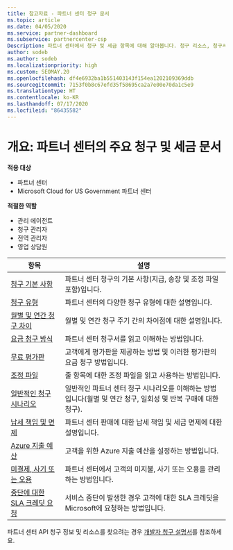 ```yaml
---
title: 참고자료 - 파트너 센터 청구 문서
ms.topic: article
ms.date: 04/05/2020
ms.service: partner-dashboard
ms.subservice: partnercenter-csp
Description: 파트너 센터에서 청구 및 세금 항목에 대해 알아봅니다. 청구 리소스, 청구서, CSP 청구 및 세금에 대한 정보가 포함되어 있습니다.
author: sodeb
ms.author: sodeb
ms.localizationpriority: high
ms.custom: SEOMAY.20
ms.openlocfilehash: df4e6932ba1b551403143f154ea1202109369ddb
ms.sourcegitcommit: 7153f0b8c67efd35f58695ca2a7e00e70da1c5e9
ms.translationtype: HT
ms.contentlocale: ko-KR
ms.lasthandoff: 07/17/2020
ms.locfileid: "86435582"
---
```

# <a name="overview-main-billing-and-tax-articles-in-partner-center"></a>개요: 파트너 센터의 주요 청구 및 세금 문서

**적용 대상**

- 파트너 센터
- Microsoft Cloud for US Government 파트너 센터

**적절한 역할**

- 관리 에이전트
- 청구 관리자
- 전역 관리자
- 영업 상담원

| 항목 | 설명 |
| ----- | ----------- |
| [청구 기본 사항](billing-basics.md) | 파트너 센터 청구의 기본 사항(지급, 송장 및 조정 파일 포함)입니다. |
| [청구 유형](billing-different-types.md) | 파트너 센터의 다양한 청구 유형에 대한 설명입니다. |
| [월별 및 연간 청구 차이](billing-annual-monthly.md) | 월별 및 연간 청구 주기 간의 차이점에 대한 설명입니다. |
| [요금 청구 방식](read-your-bill.md) | 파트너 센터 청구서를 읽고 이해하는 방법입니다. |
| [무료 평가판](offer-your-customers-trials-of-microsoft-products.md) | 고객에게 평가판을 제공하는 방법 및 이러한 평가판의 요금 청구 방법입니다. |
| [조정 파일](use-the-reconciliation-files.md) | 줄 항목에 대한 조정 파일을 읽고 사용하는 방법입니다. |
| [일반적인 청구 시나리오](common-billing-scenarios.md) | 일반적인 파트너 센터 청구 시나리오를 이해하는 방법입니다(월별 및 연간 청구, 일회성 및 반복 구매에 대한 청구). |
| [납세 책임 및 면제](tax-and-tax-exemptions.md) | 파트너 센터 판매에 대한 납세 책임 및 세금 면제에 대한 설명입니다. |
| [Azure 지출 예산](set-an-azure-spending-budget-for-your-customers.md) | 고객을 위한 Azure 지출 예산을 설정하는 방법입니다. |
| [미결제, 사기 또는 오용](non-payment--fraud--or-misuse.md) | 파트너 센터에서 고객의 미지불, 사기 또는 오용을 관리하는 방법입니다. |
| [중단에 대한 SLA 크레딧 요청](request-credit.md) | 서비스 중단이 발생한 경우 고객에 대한 SLA 크레딧을 Microsoft에 요청하는 방법입니다. |

파트너 센터 API 청구 정보 및 리소스를 찾으려는 경우 [개발자 청구 설명서](https://docs.microsoft.com/partner-center/develop/manage-billing)를 참조하세요.
